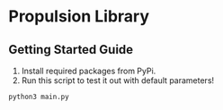 # Propulsion Library
## Getting Started Guide
1. Install required packages from PyPi.
2. Run this script to test it out with default parameters!
```bash
python3 main.py
```